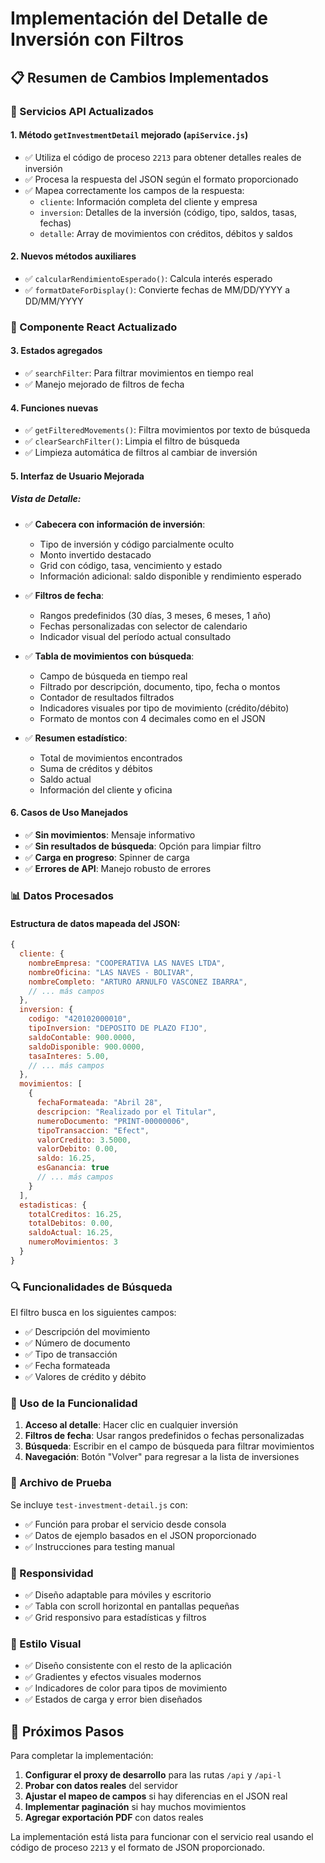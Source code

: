 # Implementación del Detalle de Inversión con Filtros

## 📋 Resumen de Cambios Implementados

### 🔧 Servicios API Actualizados

#### 1. **Método `getInvestmentDetail` mejorado** (`apiService.js`)
- ✅ Utiliza el código de proceso `2213` para obtener detalles reales de inversión
- ✅ Procesa la respuesta del JSON según el formato proporcionado
- ✅ Mapea correctamente los campos de la respuesta:
  - `cliente`: Información completa del cliente y empresa
  - `inversion`: Detalles de la inversión (código, tipo, saldos, tasas, fechas)
  - `detalle`: Array de movimientos con créditos, débitos y saldos

#### 2. **Nuevos métodos auxiliares**
- ✅ `calcularRendimientoEsperado()`: Calcula interés esperado
- ✅ `formatDateForDisplay()`: Convierte fechas de MM/DD/YYYY a DD/MM/YYYY

### 🎨 Componente React Actualizado

#### 3. **Estados agregados**
- ✅ `searchFilter`: Para filtrar movimientos en tiempo real
- ✅ Manejo mejorado de filtros de fecha

#### 4. **Funciones nuevas**
- ✅ `getFilteredMovements()`: Filtra movimientos por texto de búsqueda
- ✅ `clearSearchFilter()`: Limpia el filtro de búsqueda
- ✅ Limpieza automática de filtros al cambiar de inversión

#### 5. **Interfaz de Usuario Mejorada**

##### Vista de Detalle:
- ✅ **Cabecera con información de inversión**:
  - Tipo de inversión y código parcialmente oculto
  - Monto invertido destacado
  - Grid con código, tasa, vencimiento y estado
  - Información adicional: saldo disponible y rendimiento esperado

- ✅ **Filtros de fecha**:
  - Rangos predefinidos (30 días, 3 meses, 6 meses, 1 año)
  - Fechas personalizadas con selector de calendario
  - Indicador visual del período actual consultado

- ✅ **Tabla de movimientos con búsqueda**:
  - Campo de búsqueda en tiempo real
  - Filtrado por descripción, documento, tipo, fecha o montos
  - Contador de resultados filtrados
  - Indicadores visuales por tipo de movimiento (crédito/débito)
  - Formato de montos con 4 decimales como en el JSON

- ✅ **Resumen estadístico**:
  - Total de movimientos encontrados
  - Suma de créditos y débitos
  - Saldo actual
  - Información del cliente y oficina

#### 6. **Casos de Uso Manejados**
- ✅ **Sin movimientos**: Mensaje informativo
- ✅ **Sin resultados de búsqueda**: Opción para limpiar filtro
- ✅ **Carga en progreso**: Spinner de carga
- ✅ **Errores de API**: Manejo robusto de errores

### 📊 Datos Procesados

#### Estructura de datos mapeada del JSON:
```javascript
{
  cliente: {
    nombreEmpresa: "COOPERATIVA LAS NAVES LTDA",
    nombreOficina: "LAS NAVES - BOLIVAR", 
    nombreCompleto: "ARTURO ARNULFO VASCONEZ IBARRA",
    // ... más campos
  },
  inversion: {
    codigo: "420102000010",
    tipoInversion: "DEPOSITO DE PLAZO FIJO",
    saldoContable: 900.0000,
    saldoDisponible: 900.0000,
    tasaInteres: 5.00,
    // ... más campos
  },
  movimientos: [
    {
      fechaFormateada: "Abril 28",
      descripcion: "Realizado por el Titular",
      numeroDocumento: "PRINT-00000006",
      tipoTransaccion: "Efect",
      valorCredito: 3.5000,
      valorDebito: 0.00,
      saldo: 16.25,
      esGanancia: true
      // ... más campos
    }
  ],
  estadisticas: {
    totalCreditos: 16.25,
    totalDebitos: 0.00,
    saldoActual: 16.25,
    numeroMovimientos: 3
  }
}
```

### 🔍 Funcionalidades de Búsqueda

El filtro busca en los siguientes campos:
- ✅ Descripción del movimiento
- ✅ Número de documento
- ✅ Tipo de transacción
- ✅ Fecha formateada
- ✅ Valores de crédito y débito

### 🎯 Uso de la Funcionalidad

1. **Acceso al detalle**: Hacer clic en cualquier inversión
2. **Filtros de fecha**: Usar rangos predefinidos o fechas personalizadas
3. **Búsqueda**: Escribir en el campo de búsqueda para filtrar movimientos
4. **Navegación**: Botón "Volver" para regresar a la lista de inversiones

### 🧪 Archivo de Prueba

Se incluye `test-investment-detail.js` con:
- ✅ Función para probar el servicio desde consola
- ✅ Datos de ejemplo basados en el JSON proporcionado
- ✅ Instrucciones para testing manual

### 📱 Responsividad

- ✅ Diseño adaptable para móviles y escritorio
- ✅ Tabla con scroll horizontal en pantallas pequeñas
- ✅ Grid responsivo para estadísticas y filtros

### 🎨 Estilo Visual

- ✅ Diseño consistente con el resto de la aplicación
- ✅ Gradientes y efectos visuales modernos
- ✅ Indicadores de color para tipos de movimiento
- ✅ Estados de carga y error bien diseñados

## 🚀 Próximos Pasos

Para completar la implementación:

1. **Configurar el proxy de desarrollo** para las rutas `/api` y `/api-l`
2. **Probar con datos reales** del servidor
3. **Ajustar el mapeo de campos** si hay diferencias en el JSON real
4. **Implementar paginación** si hay muchos movimientos
5. **Agregar exportación PDF** con datos reales

La implementación está lista para funcionar con el servicio real usando el código de proceso `2213` y el formato de JSON proporcionado.
